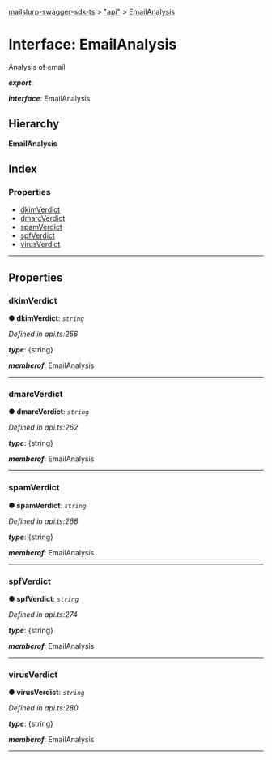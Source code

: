 [mailslurp-swagger-sdk-ts](../README.md) > ["api"](../modules/_api_.md) > [EmailAnalysis](../interfaces/_api_.emailanalysis.md)

# Interface: EmailAnalysis

Analysis of email

*__export__*: 

*__interface__*: EmailAnalysis

## Hierarchy

**EmailAnalysis**

## Index

### Properties

* [dkimVerdict](_api_.emailanalysis.md#dkimverdict)
* [dmarcVerdict](_api_.emailanalysis.md#dmarcverdict)
* [spamVerdict](_api_.emailanalysis.md#spamverdict)
* [spfVerdict](_api_.emailanalysis.md#spfverdict)
* [virusVerdict](_api_.emailanalysis.md#virusverdict)

---

## Properties

<a id="dkimverdict"></a>

###  dkimVerdict

**● dkimVerdict**: *`string`*

*Defined in api.ts:256*

*__type__*: {string}

*__memberof__*: EmailAnalysis

___
<a id="dmarcverdict"></a>

###  dmarcVerdict

**● dmarcVerdict**: *`string`*

*Defined in api.ts:262*

*__type__*: {string}

*__memberof__*: EmailAnalysis

___
<a id="spamverdict"></a>

###  spamVerdict

**● spamVerdict**: *`string`*

*Defined in api.ts:268*

*__type__*: {string}

*__memberof__*: EmailAnalysis

___
<a id="spfverdict"></a>

###  spfVerdict

**● spfVerdict**: *`string`*

*Defined in api.ts:274*

*__type__*: {string}

*__memberof__*: EmailAnalysis

___
<a id="virusverdict"></a>

###  virusVerdict

**● virusVerdict**: *`string`*

*Defined in api.ts:280*

*__type__*: {string}

*__memberof__*: EmailAnalysis

___


